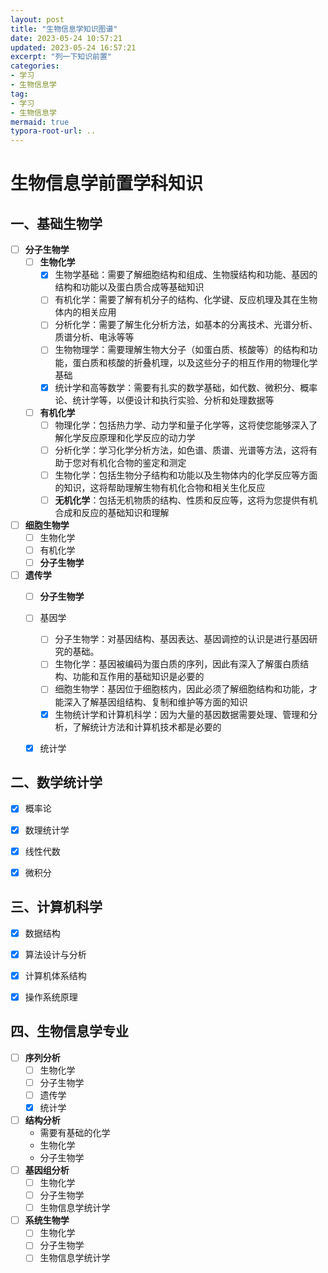 ```yaml
---
layout: post	
title: "生物信息学知识图谱"	
date: 2023-05-24 10:57:21	
updated: 2023-05-24 16:57:21	
excerpt: "列一下知识前置"	
categories: 
- 学习
- 生物信息学
tag: 
- 学习
- 生物信息学
mermaid: true
typora-root-url: ..
---
```




# 生物信息学前置学科知识

## 一、基础生物学

- [ ] **分子生物学**
  - [ ] **生物化学**
    - [x] 生物学基础：需要了解细胞结构和组成、生物膜结构和功能、基因的结构和功能以及蛋白质合成等基础知识
    - [ ] 有机化学：需要了解有机分子的结构、化学键、反应机理及其在生物体内的相关应用
    - [ ] 分析化学：需要了解生化分析方法，如基本的分离技术、光谱分析、质谱分析、电泳等等
    - [ ] 生物物理学：需要理解生物大分子（如蛋白质、核酸等）的结构和功能，蛋白质和核酸的折叠机理，以及这些分子的相互作用的物理化学基础
    - [x] 统计学和高等数学：需要有扎实的数学基础，如代数、微积分、概率论、统计学等，以便设计和执行实验、分析和处理数据等
  - [ ] **有机化学**
    - [ ] 物理化学：包括热力学、动力学和量子化学等，这将使您能够深入了解化学反应原理和化学反应的动力学
    - [ ] 分析化学：学习化学分析方法，如色谱、质谱、光谱等方法，这将有助于您对有机化合物的鉴定和测定
    - [ ] 生物化学：包括生物分子结构和功能以及生物体内的化学反应等方面的知识，这将帮助理解生物有机化合物和相关生化反应
    - [ ] **无机化学**：包括无机物质的结构、性质和反应等，这将为您提供有机合成和反应的基础知识和理解
- [ ] **细胞生物学**
  - [ ] 生物化学
  - [ ] 有机化学
  - [ ] **分子生物学**
- [ ] **遗传学**
  - [ ] **分子生物学**
  - [ ] 基因学
    - [ ] 分子生物学：对基因结构、基因表达、基因调控的认识是进行基因研究的基础。
    - [ ] 生物化学：基因被编码为蛋白质的序列，因此有深入了解蛋白质结构、功能和互作用的基础知识是必要的
    - [ ] 细胞生物学：基因位于细胞核内，因此必须了解细胞结构和功能，才能深入了解基因组结构、复制和维护等方面的知识
    - [x] 生物统计学和计算机科学：因为大量的基因数据需要处理、管理和分析，了解统计方法和计算机技术都是必要的
  - [x] 统计学



## 二、数学统计学

- [x] 概率论
- [x] 数理统计学
- [x] 线性代数
- [x] 微积分



## 三、计算机科学

- [x] 数据结构
- [x] 算法设计与分析
- [x] 计算机体系结构
- [x] 操作系统原理



## 四、生物信息学专业

- [ ] **序列分析**
  - [ ] 生物化学
  - [ ] 分子生物学
  - [ ] 遗传学
  - [x] 统计学
- [ ] **结构分析**
  - 需要有基础的化学
  - 生物化学
  - 分子生物学
- [ ] **基因组分析**
  - [ ] 生物化学
  - [ ] 分子生物学
  - [ ] 生物信息学统计学
- [ ] **系统生物学**
  - [ ] 生物化学
  - [ ] 分子生物学
  - [ ] 生物信息学统计学
